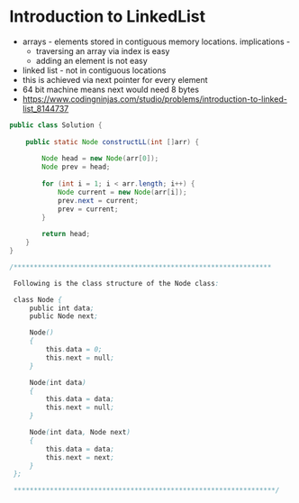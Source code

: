 # Introduction to LinkedList

- arrays - elements stored in contiguous memory locations. implications - 
  - traversing an array via index is easy
  - adding an element is not easy
- linked list - not in contiguous locations
- this is achieved via next pointer for every element
- 64 bit machine means next would need 8 bytes
- https://www.codingninjas.com/studio/problems/introduction-to-linked-list_8144737

```java
public class Solution {
    
    public static Node constructLL(int []arr) {
        
        Node head = new Node(arr[0]);
        Node prev = head;
        
        for (int i = 1; i < arr.length; i++) {
            Node current = new Node(arr[i]);
            prev.next = current;
            prev = current;
        }
        
        return head;
    }
}

/****************************************************************

 Following is the class structure of the Node class:

 class Node {
     public int data;
     public Node next;

     Node()
     {
         this.data = 0;
         this.next = null;
     }

     Node(int data)
     {
         this.data = data;
         this.next = null;
     }

     Node(int data, Node next)
     {
         this.data = data;
         this.next = next;
     }
 };

 *****************************************************************/
```
